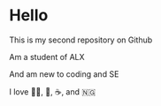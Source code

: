 # Hello

This is my second repository on Github

Am a student of ALX

And am new to coding and SE

I love :technologist:, :pizza:, :coffee:, and :nigeria:
